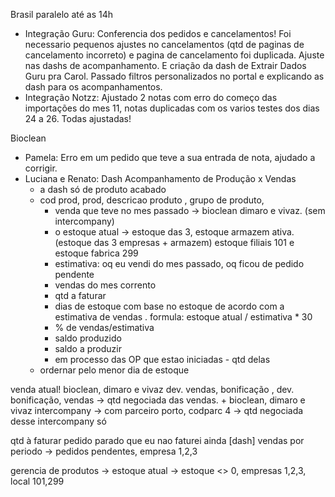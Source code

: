 Brasil paralelo até as 14h
- Integração Guru: Conferencia dos pedidos e cancelamentos! Foi necessario pequenos ajustes no cancelamentos (qtd de paginas de cancelamento incorreto) e pagina de cancelamento foi duplicada. Ajuste nas dashs de acompanhamento. E criação da dash de Extrair Dados Guru pra Carol. Passado filtros personalizados no portal e explicando as dash para os acompanhamentos.
- Integração Notzz: Ajustado 2 notas com erro do começo das importações do mes 11, notas duplicadas com os varios testes dos dias 24 a 26. Todas ajustadas!

Bioclean
- Pamela: Erro em um pedido que teve a sua entrada de nota, ajudado a corrigir.
- Luciana e Renato: Dash Acompanhamento de Produção x Vendas
	- a dash só de produto acabado
	- cod prod, prod, descricao produto , grupo de produto, 
		- venda que teve no mes passado → bioclean dimaro e vivaz. (sem intercompany)
		- o estoque atual → estoque das 3, estoque armazem ativa. (estoque das 3 empresas + armazem) estoque filiais 101 e estoque fabrica 299
		- estimativa:  oq eu vendi do mes passado, oq ficou de pedido pendente
		- vendas do mes corrento
		- qtd a faturar
		- dias de estoque com base no estoque de acordo com a estimativa de vendas . formula: estoque atual / estimativa * 30
		- % de vendas/estimativa
		- saldo produzido
		- saldo a produzir
		- em processo das OP que estao iniciadas - qtd delas
	- ordernar pelo menor dia de estoque


venda atual!
bioclean, dimaro e vivaz
dev. vendas, bonificação , dev. bonificação, vendas → qtd negociada das vendas.
+
bioclean, dimaro e vivaz
intercompany → com parceiro porto, codparc 4 → qtd negociada desse intercompany só

qtd à faturar
pedido parado que eu nao faturei ainda
[dash] vendas por periodo → pedidos pendentes, empresa 1,2,3

gerencia de produtos → estoque atual → estoque <> 0, empresas 1,2,3, local 101,299